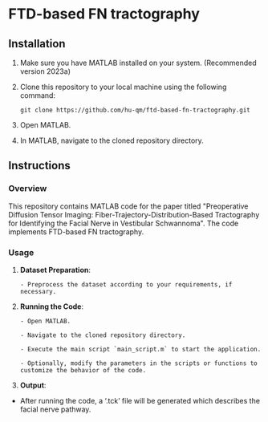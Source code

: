# FTD-based FN tractography

## Installation

1.  Make sure you have MATLAB installed on your system. (Recommended version 2023a)

2.  Clone this repository to your local machine using the following command:

        git clone https://github.com/hu-qm/ftd-based-fn-tractography.git

3.  Open MATLAB.

4.  In MATLAB, navigate to the cloned repository directory.

## Instructions

### Overview

This repository contains MATLAB code for the paper titled "Preoperative Diffusion Tensor Imaging: Fiber-Trajectory-Distribution-Based Tractography for Identifying the Facial Nerve in Vestibular Schwannoma". The code implements FTD-based FN tractography.

### Usage

1.  **Dataset Preparation**:

        - Preprocess the dataset according to your requirements, if necessary.

2.  **Running the Code**:

        - Open MATLAB.

        - Navigate to the cloned repository directory.

        - Execute the main script `main_script.m` to start the application.

        - Optionally, modify the parameters in the scripts or functions to customize the behavior of the code.

3.  **Output**:

   - After running the code, a ‘.tck’ file will be generated which describes the facial nerve pathway.

